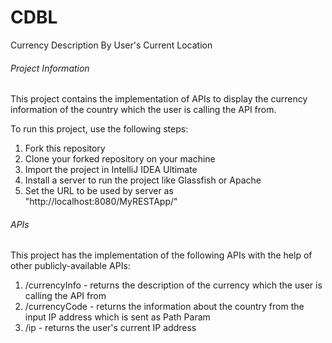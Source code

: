 # CDBL
Currency Description By User's Current Location

###### Project Information

This project contains the implementation of APIs to display the currency information of the country which the user is calling the API from.

To run this project, use the following steps:
1. Fork this repository
2. Clone your forked repository on your machine
3. Import the project in IntelliJ IDEA Ultimate
4. Install a server to run the project like Glassfish or Apache
5. Set the URL to be used by server as "http://localhost:8080/MyRESTApp/"

###### APIs

This project has the implementation of the following APIs with the help of other publicly-available APIs:
1. /currencyInfo - returns the description of the currency which the user is calling the API from
2. /currencyCode - returns the information about the country from the input IP address which is sent as Path Param
3. /ip - returns the user's current IP address
